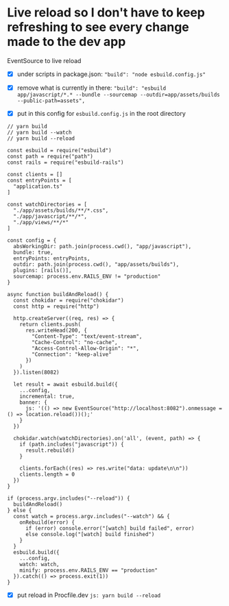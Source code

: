 # Live reload so I don't have to keep refreshing to see every change made to the dev app

EventSource to live reload     

* [x] under scripts in package.json:
`"build": "node esbuild.config.js"`

* [x] remove what is currently in there:
`"build": "esbuild app/javascript/*.* --bundle --sourcemap --outdir=app/assets/builds --public-path=assets",`

* [x] put in this config for `esbuild.config.js` in the root directory
```
// yarn build
// yarn build --watch
// yarn build --reload

const esbuild = require("esbuild")
const path = require("path")
const rails = require("esbuild-rails")

const clients = []
const entryPoints = [
  "application.ts"
]

const watchDirectories = [
  "./app/assets/builds/**/*.css",
  "./app/javascript/**/*",
  "./app/views/**/*"
]

const config = {
  absWorkingDir: path.join(process.cwd(), "app/javascript"),
  bundle: true,
  entryPoints: entryPoints,
  outdir: path.join(process.cwd(), "app/assets/builds"),
  plugins: [rails()],
  sourcemap: process.env.RAILS_ENV != "production"
}

async function buildAndReload() {
  const chokidar = require("chokidar")
  const http = require("http")

  http.createServer((req, res) => {
    return clients.push(
      res.writeHead(200, {
        "Content-Type": "text/event-stream",
        "Cache-Control": "no-cache",
        "Access-Control-Allow-Origin": "*",
        "Connection": "keep-alive"
      })
    )
  }).listen(8082)

  let result = await esbuild.build({
    ...config,
    incremental: true,
    banner: {
      js: '(() => new EventSource("http://localhost:8082").onmessage = () => location.reload())();'
    }
  })

  chokidar.watch(watchDirectories).on('all', (event, path) => {
    if (path.includes("javascript")) {
      result.rebuild()
    }

    clients.forEach((res) => res.write("data: update\n\n"))
    clients.length = 0
  })
}

if (process.argv.includes("--reload")) {
  buildAndReload()
} else {
  const watch = process.argv.includes("--watch") && {
    onRebuild(error) {
      if (error) console.error("[watch] build failed", error)
      else console.log("[watch] build finished")
    }
  }
  esbuild.build({
    ...config,
    watch: watch,
    minify: process.env.RAILS_ENV == "production"
  }).catch(() => process.exit(1))
}
```

* [x] put reload in Procfile.dev
`js: yarn build --reload`
